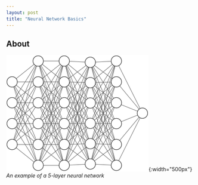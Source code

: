 ```yaml
---
layout: post
title: "Neural Network Basics"
---
```


## About

![Example of a Neural Network](/assets/post01/nn-example.svg){:width="500px"}
_An example of a 5-layer neural network_
